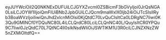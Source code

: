 eyJUYWciOiI2Q0NKNExDUFUiLCJGYXZvcml0ZSBicmF3bGVyIjoi0JrQsNGA0LsiLCJOYW1lIjoiQmFIUiBNb2JpbGUiLCJQcm9maWxlX0ljb24iOiJTcSIsIlRyb3BoaWVzIjoiIiwiQnJhd2xlcnMiOlsi0KjQtdC70LvQuCIsItCa0LDRgNC7Iiwi0K3Qu9GMINCf0YDQuNC80L4iLCLQrdC80LciLCLQnNC40L/QuyIsItCR0YPQu9C7Iiwi0JzQtdC70L7QtNC4Il0sIkNsdWIiOiJSWTlKM1U3R0ciLCJNZXNzZW5nZXMiOltdfQ==